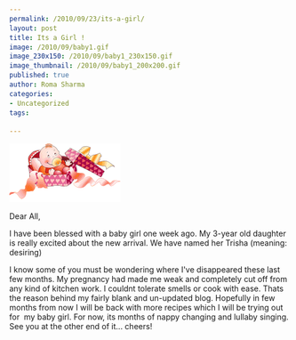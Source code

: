 ```yaml
--- 
permalink: /2010/09/23/its-a-girl/
layout: post
title: Its a Girl !
image: /2010/09/baby1.gif
image_230x150: /2010/09/baby1_230x150.gif
image_thumbnail: /2010/09/baby1_200x200.gif
published: true
author: Roma Sharma
categories: 
- Uncategorized
tags:

---
```

<a href="/2010/09/baby1.gif"><img class="alignnone size-full wp-image-2321" title="baby1" src="/2010/09/baby1.gif" alt="" width="200" height="105" /></a>

Dear All,

I have been blessed with a baby girl one week ago. My 3-year old daughter is really excited about the new arrival. We have named her Trisha (meaning: desiring)

I know some of you must be wondering where I've disappeared these last few months. My pregnancy had made me weak and completely cut off from any kind of kitchen work. I couldnt tolerate smells or cook with ease. Thats the reason behind my fairly blank and un-updated blog. Hopefully in few months from now I will be back with more recipes which I will be trying out for  my baby girl. For now, its months of nappy changing and lullaby singing. See you at the other end of it... cheers!
